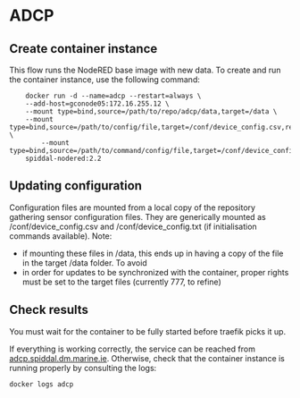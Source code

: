 # ADCP
## Create container instance
This flow runs the NodeRED base image with new data.
To create and run the container instance, use the following command:

```
	docker run -d --name=adcp --restart=always \
	--add-host=gconode05:172.16.255.12 \
	--mount type=bind,source=/path/to/repo/adcp/data,target=/data \
	--mount type=bind,source=/path/to/config/file,target=/conf/device_config.csv,readonly \
        --mount type=bind,source=/path/to/command/config/file,target=/conf/device_config.txt,readonly
	spiddal-nodered:2.2
```
## Updating configuration
Configuration files are mounted from a local copy of the repository gathering sensor configuration files.
They are generically mounted as /conf/device_config.csv and /conf/device_config.txt (if initialisation commands available).
Note:
* if mounting these files in /data, this ends up in having a copy of the file in the target /data folder. To avoid
* in order for updates to be synchronized with the container, proper rights must be set to the target files (currently 777, to refine)

## Check results
You must wait for the container to be fully started before traefik picks it up.

If everything is working correctly, the service can be reached from [adcp.spiddal.dm.marine.ie](http://adcp.spiddal.dm.marine.ie).
Otherwise, check that the container instance is running properly by consulting the logs:
```
docker logs adcp
```
